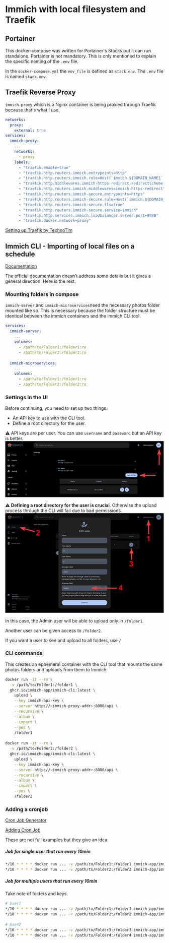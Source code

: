 # Immich with local filesystem and Traefik

## Portainer
This docker-compose was written for Portainer's Stacks but it can run standalone. Portainer is not mandatory. This is only mentioned to explain the specific naming of the `.env` file.

In the `docker-compose.yml` the `env_file` is defined as `stack.env`.
The `.env` file is named `stack.env`. 

## Traefik Reverse Proxy

`immich-proxy` which is a Nginx container is being proxied through Traefik because that's what I use. 

```yml
networks:
  proxy:
    external: true
services:
  immich-proxy:
    ...
    networks:
      - proxy
    labels:
      - "traefik.enable=true"
      - "traefik.http.routers.immich.entrypoints=http"
      - "traefik.http.routers.immich.rule=Host(`immich.${DOMAIN_NAME}`)"
      - "traefik.http.middlewares.immich-https-redirect.redirectscheme.scheme=https"
      - "traefik.http.routers.immich.middlewares=immich-https-redirect"
      - "traefik.http.routers.immich-secure.entrypoints=https"
      - "traefik.http.routers.immich-secure.rule=Host(`immich.${DOMAIN_NAME}`)"
      - "traefik.http.routers.immich-secure.tls=true"
      - "traefik.http.routers.immich-secure.service=immich"
      - "traefik.http.services.immich.loadbalancer.server.port=8080"
      - "traefik.docker.network=proxy"
```

[Setting up Traefik by TechnoTim](https://technotim.live/posts/traefik-portainer-ssl/)

## Immich CLI - Importing of local files on a schedule

[Documentation](https://documentation.immich.app/docs/features/bulk-upload)

The official documentation doesn't address some details but it gives a general direction. Here is the rest.

### Mounting folders in compose
`immich-server` and `immich-microservices`need the necessary photos folder mounted like so.
This is necessary because the folder structure must be identical between the immich containers and the immich CLI tool.

```yml
services:
  immich-server:
    ...
    volumes:
      - /path/to/Folder1:/folder1:ro
      - /path/to/Folder2:/folder2:ro

  immich-microservices:
    ...
    volumes:
      - /path/to/Folder1:/folder1:ro
      - /path/to/Folder2:/folder2:ro
```

### Settings in the UI

Before continuing, you need to set up two things.

* An API key to use with the CLI tool.
* Define a root directory for the user.

⚠️ API keys are per user. You can use `username` and `password` but an API key is better.
![API keys](/images/api.png)



⚠️ **Defining a root directory for the user is crucial**. Otherwise the upload process through the CLI will fail due to bad permissions.
![API keys](/images/folders.png)

In this case, the Admin user will be able to upload only in `/folder1`. 

Another user can be given access to `/folder2`. 

If you want a user to see and upload to all folders, use `/`


### CLI commands

This creates an ephemeral container with the CLI tool that mounts the same photos folders and uploads from them to Immich.

```bash
docker run -it --rm \
  -v /path/to/Folder1:/folder1 \
  ghcr.io/immich-app/immich-cli:latest \
    upload \
    --key immich-api-key \
    --server http://<immich-proxy-addr>:8080/api \
    --recursive \
    --album \
    --import \
    --yes \
    /folder1

docker run -it --rm \
  -v /path/to/Folder2:/folder2 \
  ghcr.io/immich-app/immich-cli:latest \
    upload \
    --key immich-api-key \
    --server http://<immich-proxy-addr>:8080/api \
    --recursive \
    --album \
    --import \
    --yes \
    /folder2
```

### Adding a cronjob 

[Cron Job Generator](https://crontab.guru/every-10-minutes)

[Adding Cron Job](https://www.cyberciti.biz/faq/how-do-i-add-jobs-to-cron-under-linux-or-unix-oses/)

These are not full examples but they give an idea.

##### Job for single user that run every 10min
```bash
*/10 * * * * docker run ... -v /path/to/Folder1:/folder1 immich-app/immich-cli:latest upload ... --key api-key-user1 ... /folder1
*/10 * * * * docker run ... -v /path/to/Folder2:/folder2 immich-app/immich-cli:latest upload ... --key api-key-user1 ... /folder2
```

##### Job for multiple users that run every 10min
Take note of folders and keys.
```bash
# User1
*/10 * * * * docker run ... -v /path/to/Folder1:/folder1 immich-app/immich-cli:latest upload ... --key api-key-user1 ... /folder1
*/10 * * * * docker run ... -v /path/to/Folder2:/folder2 immich-app/immich-cli:latest upload ... --key api-key-user1 ... /folder2

# User2
*/10 * * * * docker run ... -v /path/to/Folder3:/folder3 immich-app/immich-cli:latest upload ... --key api-key-user2 ... /folder3
*/10 * * * * docker run ... -v /path/to/Folder4:/folder4 immich-app/immich-cli:latest upload ... --key api-key-user2 ... /folder4
```

